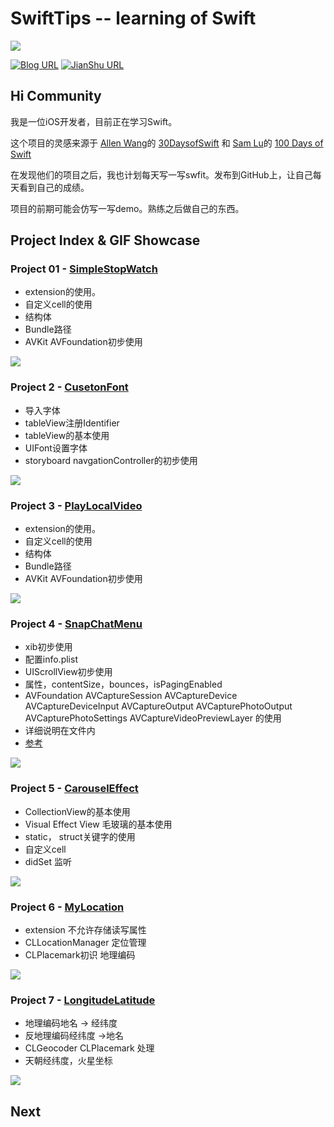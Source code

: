 # SwiftTips -- learning of Swift


![](https://github.com/kaqijiang/SwiftTips/blob/master/index.png?raw=true)

[![Blog URL](https://img.shields.io/badge/Blog-Seven-yellow.svg)](https://kaqijiang.github.io/)
[![JianShu URL](https://img.shields.io/badge/%E7%AE%80%E4%B9%A6-%E5%8D%A1%E5%A5%87%E5%8C%A0-lightgrey.svg)](https://www.jianshu.com/u/bee103cd1f97)

## Hi Community ##

我是一位iOS开发者，目前正在学习Swift。


这个项目的灵感来源于 [Allen Wang](https://twitter.com/creativewang)的 [30DaysofSwift](https://github.com/allenwong/30DaysofSwift) 和 [Sam Lu](https://twitter.com/samvlu)的 [100 Days of Swift](http://samvlu.com/index.html) 

在发现他们的项目之后，我也计划每天写一写swfit。发布到GitHub上，让自己每天看到自己的成绩。

项目的前期可能会仿写一写demo。熟练之后做自己的东西。

## Project Index & GIF Showcase ##

### Project 01 - [SimpleStopWatch](https://github.com/kaqijiang/SwiftTips/tree/master/%5B2%5DStopWatch)

- extension的使用。
- 自定义cell的使用
- 结构体
- Bundle路径
- AVKit AVFoundation初步使用

![](https://raw.githubusercontent.com/kaqijiang/SwiftTips/master/[1]StopWatch/1StopWatch1.gif?raw=true)

### Project 2 - [CusetonFont](https://github.com/kaqijiang/SwiftTips/tree/master/%5B2%5DCusetonFont)

- 导入字体
- tableView注册Identifier
- tableView的基本使用
- UIFont设置字体
- storyboard navgationController的初步使用

![](https://raw.githubusercontent.com/kaqijiang/SwiftTips/master/%5B2%5DCusetonFont/2CusetonFont.gif?raw=true)
   
### Project 3 - [PlayLocalVideo](https://github.com/kaqijiang/SwiftTips/tree/master/%5B3%5DPlayLocalVideo)

- extension的使用。
- 自定义cell的使用
- 结构体
- Bundle路径
- AVKit AVFoundation初步使用

![](https://raw.githubusercontent.com/kaqijiang/SwiftTips/master/%5B3%5DPlayLocalVideo/3PlayLocalVideo.gif?raw=true)


### Project 4 - [SnapChatMenu](https://github.com/kaqijiang/SwiftTips/tree/master/%5B4%5DSnapChatMenu)

 - xib初步使用
 - 配置info.plist
 - UIScrollView初步使用
 - 属性，contentSize，bounces，isPagingEnabled
 - AVFoundation  AVCaptureSession AVCaptureDevice AVCaptureDeviceInput AVCaptureOutput AVCapturePhotoOutput AVCapturePhotoSettings AVCaptureVideoPreviewLayer 的使用
 - 详细说明在文件内
 - [参考](https://www.jianshu.com/p/731ec03c5fcb)

![](https://raw.githubusercontent.com/kaqijiang/SwiftTips/master/%5B4%5DSnapChatMenu/4SnapChatMenu.gif?raw=true)
 
### Project 5 - [CarouselEffect](https://github.com/kaqijiang/SwiftTips/tree/master/%5B5%5DCarouselEffect)
  
 - CollectionView的基本使用
 - Visual Effect View 毛玻璃的基本使用
 - static， struct关键字的使用
 - 自定义cell
 - didSet 监听
  
  ![](https://raw.githubusercontent.com/kaqijiang/SwiftTips/master/%5B5%5DCarouselEffect/5CarouselEffect.gif?raw=true)
       
### Project 6 - [MyLocation](https://github.com/kaqijiang/SwiftTips/tree/master/%5B6%5DMyLocation)

-  extension 不允许存储读写属性
-  CLLocationManager 定位管理
-  CLPlacemark初识 地理编码

![](https://raw.githubusercontent.com/kaqijiang/SwiftTips/master/%5B6%5DMyLocation/6MyLocation.gif?raw=true)
   
### Project 7 - [LongitudeLatitude](https://github.com/kaqijiang/SwiftTips/tree/master/%5B7%5DLongitudeLatitude)

- 地理编码地名 -> 经纬度
- 反地理编码经纬度 ->地名
- CLGeocoder CLPlacemark 处理
- 天朝经纬度，火星坐标

![](https://raw.githubusercontent.com/kaqijiang/SwiftTips/master/%5B7%5DLongitudeLatitude/7LongitudeLatitude.gif?raw=true)
   
   


## Next ##


 

